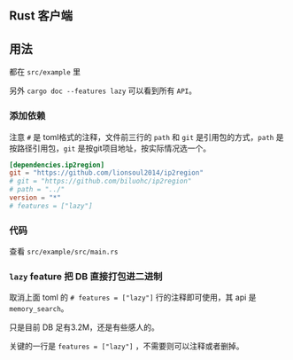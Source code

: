 ## Rust 客户端

## 用法

都在 `src/example` 里

另外 `cargo doc --features lazy` 可以看到所有 `API`。

### 添加依赖

注意 `#` 是 toml格式的注释，文件前三行的 `path` 和 `git` 是引用包的方式，`path` 是按路径引用包，`git`  是按git项目地址，按实际情况选一个。

```toml
[dependencies.ip2region]
git = "https://github.com/lionsoul2014/ip2region"
# git = "https://github.com/biluohc/ip2region"
# path = "../"
version = "*"
# features = ["lazy"]
```

### 代码
查看 `src/example/src/main.rs` 

### `lazy` feature 把 DB 直接打包进二进制

取消上面 toml 的 `# features = ["lazy"]` 行的注释即可使用，其 api 是 `memory_search`。

只是目前 DB 足有3.2M，还是有些感人的。

关键的一行是 `features = ["lazy"]` ，不需要则可以注释或者删掉。



